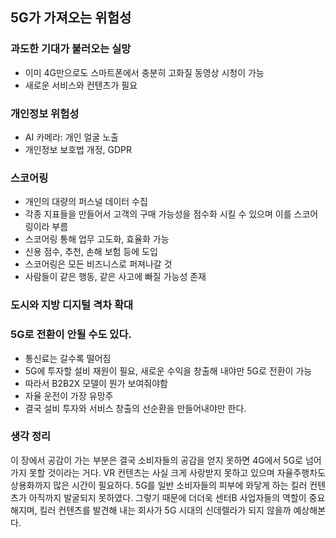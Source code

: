 ## 5G가 가져오는 위험성
### 과도한 기대가 불러오는 실망
- 이미 4G만으로도 스마트폰에서 충분히 고화질 동영상 시청이 가능
- 새로운 서비스와 컨텐츠가 필요

### 개인정보 위험성
- AI 카메라: 개인 얼굴 노출
- 개인정보 보호법 개정, GDPR

### 스코어링
- 개인의 대량의 퍼스널 데이터 수집
- 각종 지표들을 만들어서 고객의 구매 가능성을 점수화 시킬 수 있으며 이를 스코어링이라 부름
- 스코어링 통해 업무 고도화, 효율화 가능
- 신용 점수, 추천, 손해 보험 등에 도입
- 스코어링은 모든 비즈니스로 퍼져나갈 것
- 사람들이 같은 행동, 같은 사고에 빠질 가능성 존재

### 도시와 지방 디지털 격차 확대

### 5G로 전환이 안될 수도 있다.
- 통신료는 갈수록 떨어짐
- 5G에 투자할 설비 재원이 필요, 새로운 수익을 창출해 내야만 5G로 전환이 가능
- 따라서 B2B2X 모델이 뭔가 보여줘야함
- 자율 운전이 가장 유망주
- 결국 설비 투자와 서비스 창출의 선순환을 만들어내야만 한다.

### 생각 정리
이 장에서 공감이 가는 부분은 결국 소비자들의 공감을 얻지 못하면 4G에서 5G로 넘어가지 못할 것이라는 거다. VR 컨텐츠는 사실 크게 사랑받지 못하고 있으며 자율주행차도 상용화까지 많은 시간이 필요하다. 5G를 일반 소비자들의 피부에 와닿게 하는 킬러 컨텐츠가 아직까지 발굴되지 못하였다. 그렇기 때문에 더더욱 센터B 사업자들의 역할이 중요해지며, 킬러 컨텐츠를 발견해 내는 회사가 5G 시대의 신데렐라가 되지 않을까 예상해본다.
